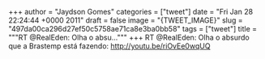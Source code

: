 
+++
author = "Jaydson Gomes"
categories = ["tweet"]
date = "Fri Jan 28 22:24:44 +0000 2011"
draft = false
image = "{TWEET_IMAGE}"
slug = "497da00ca296d27ef50c5758ae71ca8e3ba0bb58"
tags = ["tweet"]
title = """RT @RealEden: Olha o absu..."""
+++
RT @RealEden: Olha o absurdo que a Brastemp está fazendo: http://youtu.be/riOvEe0wqUQ
